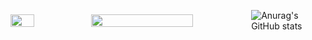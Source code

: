 <div style="display: flex; align-items: center; gap: 10px;">
  <img src="http://github-profile-summary-cards.vercel.app/api/cards/most-commit-language?username=dnsqkdwo&theme=github&exclude=html" 
       style="width: 32%;" />
  <img src="http://github-profile-summary-cards.vercel.app/api/cards/profile-details?username=dnsqkdwo&theme=github" 
       style="width: 66%;" />

  ![Anurag's GitHub stats](https://github-readme-stats.vercel.app/api?username=dnsqkdwo&show_icons=true&theme=radical)  
</div>


